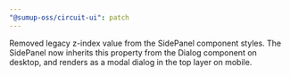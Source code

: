 ```yaml
---
"@sumup-oss/circuit-ui": patch
---
```


Removed legacy z-index value from the SidePanel component styles. The SidePanel now inherits this property from the Dialog component on desktop, and renders as a modal dialog in the top layer on mobile.
